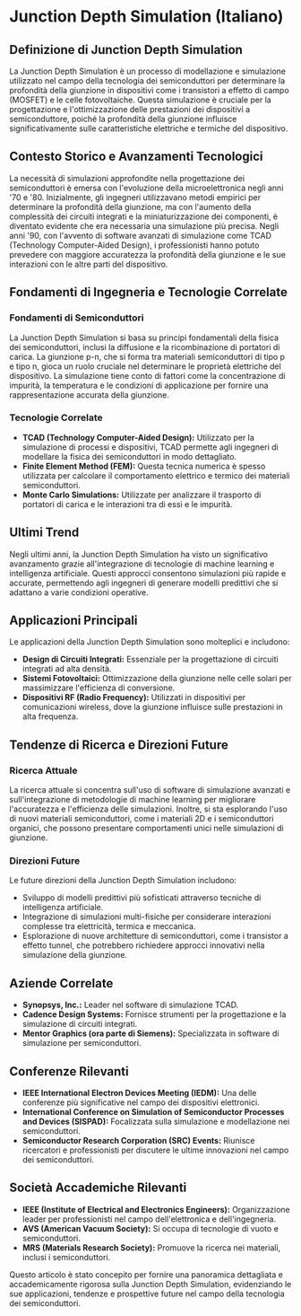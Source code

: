 # Junction Depth Simulation (Italiano)

## Definizione di Junction Depth Simulation

La Junction Depth Simulation è un processo di modellazione e simulazione utilizzato nel campo della tecnologia dei semiconduttori per determinare la profondità della giunzione in dispositivi come i transistori a effetto di campo (MOSFET) e le celle fotovoltaiche. Questa simulazione è cruciale per la progettazione e l'ottimizzazione delle prestazioni dei dispositivi a semiconduttore, poiché la profondità della giunzione influisce significativamente sulle caratteristiche elettriche e termiche del dispositivo.

## Contesto Storico e Avanzamenti Tecnologici

La necessità di simulazioni approfondite nella progettazione dei semiconduttori è emersa con l'evoluzione della microelettronica negli anni '70 e '80. Inizialmente, gli ingegneri utilizzavano metodi empirici per determinare la profondità della giunzione, ma con l'aumento della complessità dei circuiti integrati e la miniaturizzazione dei componenti, è diventato evidente che era necessaria una simulazione più precisa. Negli anni '90, con l'avvento di software avanzati di simulazione come TCAD (Technology Computer-Aided Design), i professionisti hanno potuto prevedere con maggiore accuratezza la profondità della giunzione e le sue interazioni con le altre parti del dispositivo.

## Fondamenti di Ingegneria e Tecnologie Correlate

### Fondamenti di Semiconduttori

La Junction Depth Simulation si basa su principi fondamentali della fisica dei semiconduttori, inclusi la diffusione e la ricombinazione di portatori di carica. La giunzione p-n, che si forma tra materiali semiconduttori di tipo p e tipo n, gioca un ruolo cruciale nel determinare le proprietà elettriche del dispositivo. La simulazione tiene conto di fattori come la concentrazione di impurità, la temperatura e le condizioni di applicazione per fornire una rappresentazione accurata della giunzione.

### Tecnologie Correlate

- **TCAD (Technology Computer-Aided Design):** Utilizzato per la simulazione di processi e dispositivi, TCAD permette agli ingegneri di modellare la fisica dei semiconduttori in modo dettagliato.
- **Finite Element Method (FEM):** Questa tecnica numerica è spesso utilizzata per calcolare il comportamento elettrico e termico dei materiali semiconduttori.
- **Monte Carlo Simulations:** Utilizzate per analizzare il trasporto di portatori di carica e le interazioni tra di essi e le impurità.

## Ultimi Trend

Negli ultimi anni, la Junction Depth Simulation ha visto un significativo avanzamento grazie all'integrazione di tecnologie di machine learning e intelligenza artificiale. Questi approcci consentono simulazioni più rapide e accurate, permettendo agli ingegneri di generare modelli predittivi che si adattano a varie condizioni operative.

## Applicazioni Principali

Le applicazioni della Junction Depth Simulation sono molteplici e includono:

- **Design di Circuiti Integrati:** Essenziale per la progettazione di circuiti integrati ad alta densità.
- **Sistemi Fotovoltaici:** Ottimizzazione della giunzione nelle celle solari per massimizzare l'efficienza di conversione.
- **Dispositivi RF (Radio Frequency):** Utilizzati in dispositivi per comunicazioni wireless, dove la giunzione influisce sulle prestazioni in alta frequenza.

## Tendenze di Ricerca e Direzioni Future

### Ricerca Attuale

La ricerca attuale si concentra sull'uso di software di simulazione avanzati e sull'integrazione di metodologie di machine learning per migliorare l'accuratezza e l'efficienza delle simulazioni. Inoltre, si sta esplorando l'uso di nuovi materiali semiconduttori, come i materiali 2D e i semiconduttori organici, che possono presentare comportamenti unici nelle simulazioni di giunzione.

### Direzioni Future

Le future direzioni della Junction Depth Simulation includono:

- Sviluppo di modelli predittivi più sofisticati attraverso tecniche di intelligenza artificiale.
- Integrazione di simulazioni multi-fisiche per considerare interazioni complesse tra elettricità, termica e meccanica.
- Esplorazione di nuove architetture di semiconduttori, come i transistor a effetto tunnel, che potrebbero richiedere approcci innovativi nella simulazione della giunzione.

## Aziende Correlate

- **Synopsys, Inc.:** Leader nel software di simulazione TCAD.
- **Cadence Design Systems:** Fornisce strumenti per la progettazione e la simulazione di circuiti integrati.
- **Mentor Graphics (ora parte di Siemens):** Specializzata in software di simulazione per semiconduttori.

## Conferenze Rilevanti

- **IEEE International Electron Devices Meeting (IEDM):** Una delle conferenze più significative nel campo dei dispositivi elettronici.
- **International Conference on Simulation of Semiconductor Processes and Devices (SISPAD):** Focalizzata sulla simulazione e modellazione nei semiconduttori.
- **Semiconductor Research Corporation (SRC) Events:** Riunisce ricercatori e professionisti per discutere le ultime innovazioni nel campo dei semiconduttori.

## Società Accademiche Rilevanti

- **IEEE (Institute of Electrical and Electronics Engineers):** Organizzazione leader per professionisti nel campo dell'elettronica e dell'ingegneria.
- **AVS (American Vacuum Society):** Si occupa di tecnologie di vuoto e semiconduttori.
- **MRS (Materials Research Society):** Promuove la ricerca nei materiali, inclusi i semiconduttori.

Questo articolo è stato concepito per fornire una panoramica dettagliata e accademicamente rigorosa sulla Junction Depth Simulation, evidenziando le sue applicazioni, tendenze e prospettive future nel campo della tecnologia dei semiconduttori.